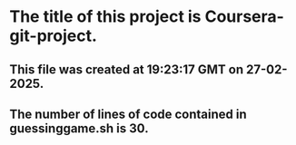 # The title of this project is Coursera-git-project.
## This file was created at 19:23:17 GMT on 27-02-2025.
## The number of lines of code contained in guessinggame.sh is 30.
